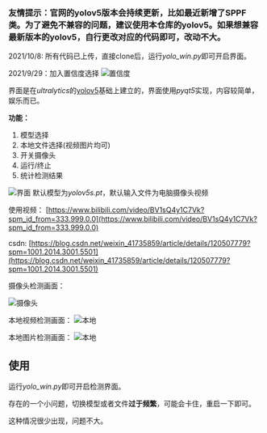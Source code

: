 ### 友情提示：官网的yolov5版本会持续更新，比如最近新增了SPPF类。为了避免不兼容的问题，建议使用本仓库的yolov5。如果想兼容最新版本的yolov5，自行更改对应的代码即可，改动不大。

2021/10/8: 所有代码已上传，直接clone后，运行*yolo_win.py*即可开启界面。

2021/9/29：加入置信度选择
![置信度](https://github.com/Javacr/PyQt5-YOLOv5/blob/master/imgs/20210929_134634%2000_00_00-00_00_30.gif)

界面是在*ultralytics*的[yolov5](https://github.com/ultralytics/yolov5)基础上建立的，界面使用*pyqt5*实现，内容较简单，娱乐而已。

**功能：**

1. 模型选择
2. 本地文件选择(视频图片均可)
3. 开关摄像头
4. 运行/终止
5. 统计检测结果

![界面](https://github.com/Javacr/PyQt5-YOLOv5/blob/master/imgs/%E7%95%8C%E9%9D%A2.jpg)
默认模型为*yolov5s.pt*，默认输入文件为电脑摄像头视频

使用视频：
[https://www.bilibili.com/video/BV1sQ4y1C7Vk?spm_id_from=333.999.0.0](https://www.bilibili.com/video/BV1sQ4y1C7Vk?spm_id_from=333.999.0.0)

csdn:
[https://blog.csdn.net/weixin_41735859/article/details/120507779?spm=1001.2014.3001.5501](https://blog.csdn.net/weixin_41735859/article/details/120507779?spm=1001.2014.3001.5501)

摄像头检测画面：

![摄像头](https://github.com/Javacr/PyQt5-YOLOv5/blob/master/imgs/%E6%91%84%E5%83%8F%E5%A4%B4.jpg)

本地视频检测画面：
![本地](https://github.com/Javacr/PyQt5-YOLOv5/blob/master/imgs/video.gif)

本地图片检测画面：
![本地](https://github.com/Javacr/PyQt5-YOLOv5/blob/master/imgs/%E5%9B%BE%E7%89%87.png)

## 使用

运行*yolo_win.py*即可开启检测界面。

存在的一个小问题，切换模型或者文件**过于频繁**，可能会卡住，重启一下即可。

这种情况很少出现，问题不大。

